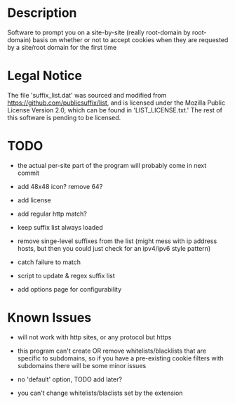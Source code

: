 # Description

Software to prompt you on a site-by-site (really root-domain by root-domain)
basis on whether or not to accept cookies when they are requested by a
site/root domain for the first time

# Legal Notice

The file 'suffix_list.dat' was sourced and modified from
https://github.com/publicsuffix/list, and is licensed under the Mozilla Public
License Version 2.0, which can be found in 'LIST_LICENSE.txt.' The rest of this
software is pending to be licensed.

# TODO

- the actual per-site part of the program will probably come in next commit

- add 48x48 icon? remove 64?

- add license

- add regular http match?

- keep suffix list always loaded

- remove singe-level suffixes from the list (might mess with ip address hosts,
  but then you could just check for an ipv4/ipv6 style pattern)

- catch failure to match

- script to update & regex suffix list

- add options page for configurability

# Known Issues

- will not work with http sites, or any protocol but https

- this program can't create OR remove whitelists/blacklists that are specific
  to subdomains, so if you have a pre-existing cookie filters with subdomains
  there will be some minor issues

- no 'default' option, TODO add later?

- you can't change whitelists/blaclists set by the extension
